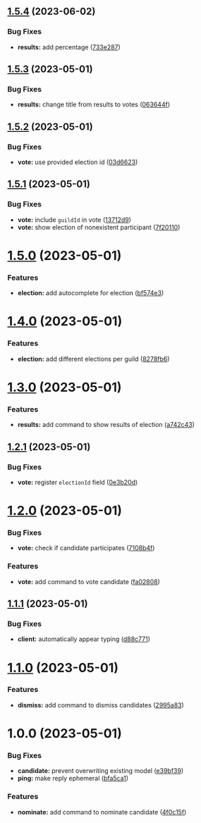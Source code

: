 ## [1.5.4](https://github.com/brycked/lelvotingsystemyoushouldtrust/compare/v1.5.3...v1.5.4) (2023-06-02)


### Bug Fixes

* **results:** add percentage ([733e287](https://github.com/brycked/lelvotingsystemyoushouldtrust/commit/733e287b3504ae63654528219794ae554a67b7e2))

## [1.5.3](https://github.com/brycked/lelvotingsystemyoushouldtrust/compare/v1.5.2...v1.5.3) (2023-05-01)

### Bug Fixes

- **results:** change title from results to votes ([063644f](https://github.com/brycked/lelvotingsystemyoushouldtrust/commit/063644f324c4c0c4958427d36fd2410af5702571))

## [1.5.2](https://github.com/brycked/lelvotingsystemyoushouldtrust/compare/v1.5.1...v1.5.2) (2023-05-01)

### Bug Fixes

- **vote:** use provided election id ([03d6623](https://github.com/brycked/lelvotingsystemyoushouldtrust/commit/03d6623874efc0ac41e36e716b6023a2c1dab653))

## [1.5.1](https://github.com/brycked/lelvotingsystemyoushouldtrust/compare/v1.5.0...v1.5.1) (2023-05-01)

### Bug Fixes

- **vote:** include `guildId` in vote ([13712d9](https://github.com/brycked/lelvotingsystemyoushouldtrust/commit/13712d906104c717e6219e10054b104a846da6d8))
- **vote:** show election of nonexistent participant ([7f20110](https://github.com/brycked/lelvotingsystemyoushouldtrust/commit/7f20110e27a35cf629318211905f668450370de6))

# [1.5.0](https://github.com/brycked/lelvotingsystemyoushouldtrust/compare/v1.4.0...v1.5.0) (2023-05-01)

### Features

- **election:** add autocomplete for election ([bf574e3](https://github.com/brycked/lelvotingsystemyoushouldtrust/commit/bf574e387fce7fde068609c9e1fa11f922a839b1))

# [1.4.0](https://github.com/brycked/lelvotingsystemyoushouldtrust/compare/v1.3.0...v1.4.0) (2023-05-01)

### Features

- **election:** add different elections per guild ([8278fb6](https://github.com/brycked/lelvotingsystemyoushouldtrust/commit/8278fb64287b2a6967480661a877519a3b1b2392))

# [1.3.0](https://github.com/brycked/lelvotingsystemyoushouldtrust/compare/v1.2.1...v1.3.0) (2023-05-01)

### Features

- **results:** add command to show results of election ([a742c43](https://github.com/brycked/lelvotingsystemyoushouldtrust/commit/a742c434b41aabd0de0593bcca6cdffcf2206cd0))

## [1.2.1](https://github.com/brycked/lelvotingsystemyoushouldtrust/compare/v1.2.0...v1.2.1) (2023-05-01)

### Bug Fixes

- **vote:** register `electionId` field ([0e3b20d](https://github.com/brycked/lelvotingsystemyoushouldtrust/commit/0e3b20d195bfe2f5a31c67dac6eb464c25d42fb9))

# [1.2.0](https://github.com/brycked/lelvotingsystemyoushouldtrust/compare/v1.1.1...v1.2.0) (2023-05-01)

### Bug Fixes

- **vote:** check if candidate participates ([7108b4f](https://github.com/brycked/lelvotingsystemyoushouldtrust/commit/7108b4f2371239550ebf37f34b4fd3e275761457))

### Features

- **vote:** add command to vote candidate ([fa02808](https://github.com/brycked/lelvotingsystemyoushouldtrust/commit/fa02808d65533b4a70e6f43091e1a899cdd3a982))

## [1.1.1](https://github.com/brycked/lelvotingsystemyoushouldtrust/compare/v1.1.0...v1.1.1) (2023-05-01)

### Bug Fixes

- **client:** automatically appear typing ([d88c771](https://github.com/brycked/lelvotingsystemyoushouldtrust/commit/d88c7712dc59e768ec2553926781802a23cde694))

# [1.1.0](https://github.com/brycked/lelvotingsystemyoushouldtrust/compare/v1.0.0...v1.1.0) (2023-05-01)

### Features

- **dismiss:** add command to dismiss candidates ([2995a83](https://github.com/brycked/lelvotingsystemyoushouldtrust/commit/2995a8373a091e567ded4c665d52f115e5d46dd0))

# 1.0.0 (2023-05-01)

### Bug Fixes

- **candidate:** prevent overwriting existing model ([e39bf39](https://github.com/brycked/lelvotingsystemyoushouldtrust/commit/e39bf394f849cab037b0502d2d2ec8a3d610461c))
- **ping:** make reply ephemeral ([bfa5ca1](https://github.com/brycked/lelvotingsystemyoushouldtrust/commit/bfa5ca1128302ede766d2d4a89d85277307ffc40))

### Features

- **nominate:** add command to nominate candidate ([4f0c15f](https://github.com/brycked/lelvotingsystemyoushouldtrust/commit/4f0c15ff77abc7f10028c8618420de7ab6faa92a))
